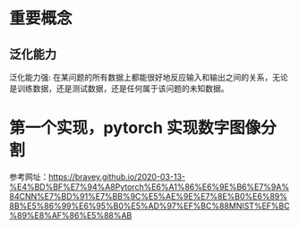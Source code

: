 # 重要概念
## 泛化能力
泛化能力强: 在某问题的所有数据上都能很好地反应输入和输出之间的关系，无论是训练数据，还是测试数据，还是任何属于该问题的未知数据。

# 第一个实现，pytorch 实现数字图像分割
参考网址：https://bravey.github.io/2020-03-13-%E4%BD%BF%E7%94%A8Pytorch%E6%A1%86%E6%9E%B6%E7%9A%84CNN%E7%BD%91%E7%BB%9C%E5%AE%9E%E7%8E%B0%E6%89%8B%E5%86%99%E6%95%B0%E5%AD%97%EF%BC%88MNIST%EF%BC%89%E8%AF%86%E5%88%AB
